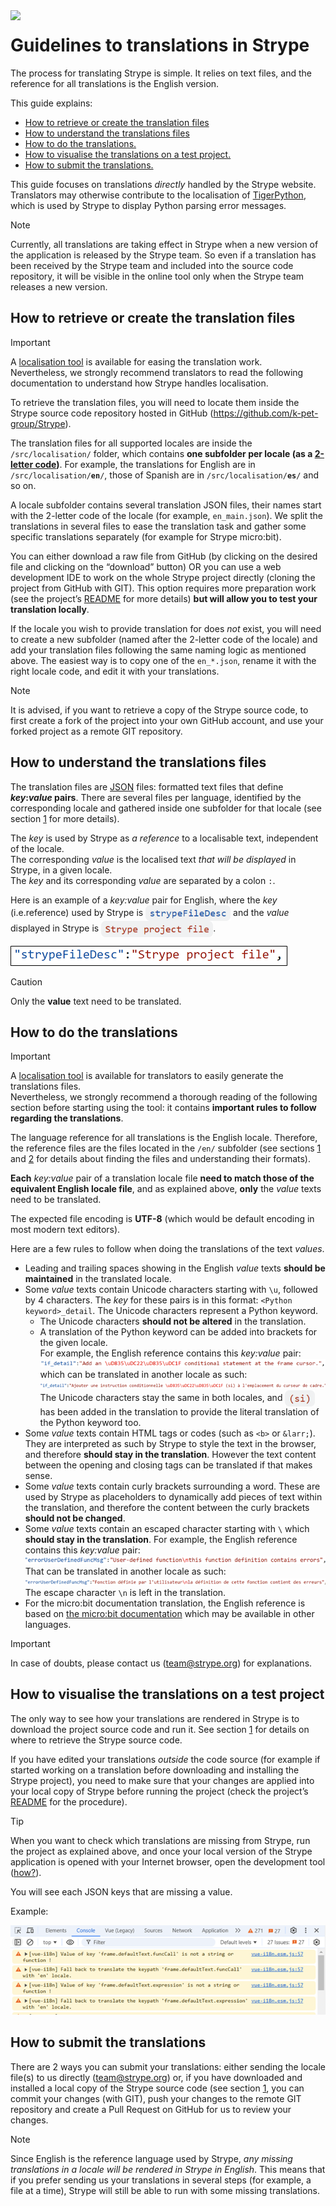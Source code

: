 <img src="../../public/favicon.png" width="64" align="left">

# Guidelines to translations in Strype

The process for translating Strype is simple. It relies on text files, and the reference for all translations is the English version.

This guide explains:

-   [How to retrieve or create the translation files](#how-to-retrieve-or-create-the-translation-filess)
-   [How to understand the translations files](#how-to-understand-the-translations-files)
-   [How to do the translations.](#how-to-do-the-translations)
-   [How to visualise the translations on a test project.](#how-to-visualise-the-translations-on-a-test-project)
-   [How to submit the translations.](#how-to-submit-the-translations)

This guide focuses on translations *directly* handled by the Strype website. Translators may otherwise contribute to the localisation of <a href="https://github.com/Tobias-Kohn/TigerPython-Parser" target="_blank">TigerPython</a>, which is used by Strype to display Python parsing error messages.

>[!NOTE]
>Currently, all translations are taking effect in Strype when a new version of the application is released by the Strype team. So even if a translation has been received by the Strype team and included into the source code repository, it will be visible in the online tool only when the Strype team releases a new version.

## How to retrieve or create the translation files

>[!IMPORTANT]
>A [localisation tool](https://strype.org/localisation-tool/) is available for easing the translation work. \
>Nevertheless, we strongly recommend translators to read the following documentation to understand how Strype handles localisation.

To retrieve the translation files, you will need to locate them inside the Strype source code repository hosted in GitHub (<a href="https://github.com/k-pet-group/Strype" target="_blank">https://github.com/k-pet-group/Strype</a>).

The translation files for all supported locales are inside the `/src/localisation/` folder, which contains **one subfolder per locale (as a <a href="https://en.wikipedia.org/wiki/List_of_ISO_639_language_codes" target="_blank">2-letter code</a>)**. For example, the translations for English are in <code>/src/localisation/**en**/</code>, those of Spanish are in <code>/src/localisation/**es**/</code> and so on.

A locale subfolder contains several translation JSON files, their names start with the 2-letter code of the locale (for example, `en_main.json`). We split the translations in several files to ease the translation task and gather some specific translations separately (for example for Strype micro:bit).

You can either download a raw file from GitHub (by clicking on the desired file and clicking on the “download” button) OR you can use a web development IDE to work on the whole Strype project directly (cloning the project from GitHub with GIT). This option requires more preparation work (see the project’s <a href="../../README.md" target="_blank">README</a> for more details) **but will allow you to test your translation locally**.

If the locale you wish to provide translation for does *not* exist, you will need to create a new subfolder (named after the 2-letter code of the locale) and add your translation files following the same naming logic as mentioned above. The easiest way is to copy one of the `en_*.json`, rename it with the right locale code, and edit it with your translations.

>[!NOTE]
>It is advised, if you want to retrieve a copy of the Strype source code, to first create a fork of the project into your own GitHub account, and use your forked project as a remote GIT repository.

## How to understand the translations files

The translation files are <a href="https://en.wikipedia.org/wiki/JSON" target="_blank">JSON</a> files: formatted text files that define **_key_:_value_ pairs**. There are several files per language, identified by the corresponding locale and gathered inside one subfolder for that locale (see section [1](#how-to-retrieve-or-create-the-translation-files) for more details).

The *key* is used by Strype as *a reference* to a localisable text, independent of the locale.  
The corresponding *value* is the localised text *that will be displayed* in Strype, in a given locale.  
The *key* and its corresponding *value* are separated by a colon `:`.

Here is an example of a *key:value* pair for English, where the *key* (i.e.reference) used by Strype is <img src="./img/bluecode-strypeFileDesc.png" alt="strypeFileDesc" align="center" width="136"> and the *value* displayed in Strype is <img src="./img/redcode-Strype project file.png" alt="text"  align="center" width="179">.

<img src="./img/translations_KVP_example.png">

>[!CAUTION]
>Only the **value** text need to be translated.</span>

## How to do the translations

>[!IMPORTANT]
>A [localisation tool](https://strype.org/localisation-tool/) is available for translators to easily generate the translations files. \
Nevertheless, we strongly recommend a thorough reading of the following section before starting using the tool: it contains **important rules to follow regarding the translations**.

The language reference for all translations is the English locale. Therefore, the reference files are the files located in the `/en/` subfolder (see sections [1](#how-to-retrieve-or-create-the-translation-files) and [2](#how-to-understand-the-translations-files) for details about finding the files and understanding their formats).

**Each** *key:value* pair of a translation locale file **need to match those of the equivalent English locale file**, and as explained above, **only** the *value* texts need to be translated.

The expected file encoding is **UTF-8** (which would be default encoding in most modern text editors).

Here are a few rules to follow when doing the translations of the text *values*.

- Leading and trailing spaces showing in the English *value* texts **should be maintained** in the translated locale.
- Some *value* texts contain Unicode characters starting with `\u`, followed by 4 characters. The *key* for these pairs is in this format: `<Python keyword>_detail`. The Unicode characters represent a Python keyword.
  - The Unicode characters **should not be altered** in the translation.
  - A translation of the Python keyword can be added into brackets for the given locale.<br>For example, the English reference contains this *key:value* pair:<br><img src="./img/translations_unicodechars_example.png"><br>which can be translated in another locale as such:<br><img src="./img/translations_unicodechars_example2.png"><br>The Unicode characters stay the same in both locales, and <img src="./img/redcode-(si).png" alt="(si)" align="center" width="48"> has been added in the translation to provide the literal translation of the Python keyword too.
- Some *value* texts contain HTML tags or codes (such as `<b>` or `&larr;`). They are interpreted as such by Strype to style the text in the browser, and therefore **should stay in the translation**. However the text content between the opening and closing tags can be translated if that makes sense.
- Some *value* texts contain curly brackets surrounding a word. These are used by Strype as placeholders to dynamically add pieces of text within the translation, and therefore the content between the curly brackets **should not be changed**.
- Some *value* texts contain an escaped character starting with `\` which **should stay in the translation**. 
For example, the English reference contains this *key:value* pair:<br><img src="./img/translations_escapechars_example.png"><br>That can be translated in another locale as such:<br><img src="./img/translations_escapechars_example2.png"><br>The escape character `\n` is left in the translation.
- For the micro:bit documentation translation, the English reference is based on <a href="https://microbit-micropython.readthedocs.io" target="_blank">the micro:bit documentation</a> which may be available in other languages.

>[!IMPORTANT]
>In case of doubts, please contact us ([team@strype.org](mailto:team@strype.org)) for explanations.

## How to visualise the translations on a test project

The only way to see how your translations are rendered in Strype is to download the project source code and run it. See section [1](#how-to-retrieve-or-create-the-translation-files) for details on where to retrieve the Strype source code.   
  
If you have edited your translations *outside* the code source (for example if started working on a translation before downloading and installing the Strype project), you need to make sure that your changes are applied into your local copy of Strype before running the project (check the project’s <a href="../../README.md" target="_target">README</a> for the procedure).

>[!TIP]
>When you want to check which translations are missing from Strype, run the project as explained above, and once your local version of the Strype application is opened with your Internet browser, open the development tool (<a href="https://jeffrey1183.gitbooks.io/intro-to-programming/content/front-end-development/what-is-javascript/4developer-tools-on-different-browsers.html" target="_blank">how?</a>).

You will see each JSON keys that are missing a value.

Example:

<img src="./img/translations_missingKVP_devtools.png">

## How to submit the translations

There are 2 ways you can submit your translations: either sending the locale file(s) to us directly ([team@strype.org](mailto:team@strype.org)) or, if you have downloaded and installed a local copy of the Strype source code (see section [1](#how-to-retrieve-or-create-the-translation-files), you can commit your changes (with GIT), push your changes to the remote GIT repository and create a Pull Request on GitHub for us to review your changes.

>[!NOTE]
>Since English is the reference language used by Strype, *any missing translations in a locale will be rendered in Strype in English*. This means that if you prefer sending us your translations in several steps (for example, a file at a time), Strype will still be able to run with some missing translations.
